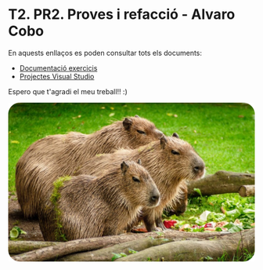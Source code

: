 # T2. PR2. Proves i refacció - Alvaro Cobo

En aquests enllaços es poden consultar tots els documents:
- [Documentació exercicis](md/T2-PR2_Exercicis.md)
- [Projectes Visual Studio](Projecte%20VS)


Espero que t'agradi el meu treball!! :)

![capibaras](img/capibaras.png)
